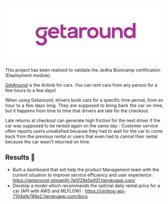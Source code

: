 ![alt text](./img/getaround.png)

This project has been realized to validate the Jedha Bootcamp certification (Deployment module).

[GetAround](https://www.getaround.com/?wpsrc=Google+Organic+Search) is the Airbnb for cars. You can rent cars from any person for a few hours to a few days!

<p align="justify"> When using Getaround, drivers book cars for a specific time period, from an hour to a few days long. They are supposed to bring back the car on time, but it happens from time to time that drivers are late for the checkout.

Late returns at checkout can generate high friction for the next driver if the car was supposed to be rented again on the same day : Customer service often reports users unsatisfied because they had to wait for the car to come back from the previous rental or users that even had to cancel their rental because the car wasn’t returned on time. </p>

## Results 🎯

- Built a dashboard that will help the product Management team with the current situation to improve service efficiency and user experience : https://getaround-streamlit-7e0f29e5e931.herokuapp.com/
- Develop a model which recommands the optimal daily rental price for a car (API with AWS and MLFLOW) : https://ceribou-api-7104afe788e2.herokuapp.com/docs

